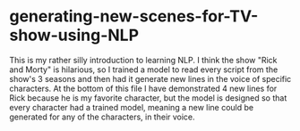 # generating-new-scenes-for-TV-show-using-NLP
This is my rather silly introduction to learning NLP. I think the show "Rick and Morty" is hilarious, so I trained a model to read every script from the show's 3 seasons and then had it generate new lines in the voice of specific characters. At the bottom of this file I have demonstrated 4 new lines for Rick because he is my favorite character, but the model is designed so that every character had a trained model, meaning a new line could be generated for any of the characters, in their voice.
